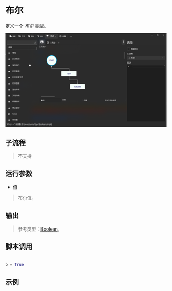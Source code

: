 # 布尔 
定义一个 *布尔* 类型。


![TypeBoolean](./images/01.png ':size=90%')

## 子流程
> 不支持


## 运行参数

* 值
> 布尔值。

## 输出

> 参考类型：[Boolean](./types/Boolean.md)。
    

## 脚本调用

```python

b = True

```

## 示例